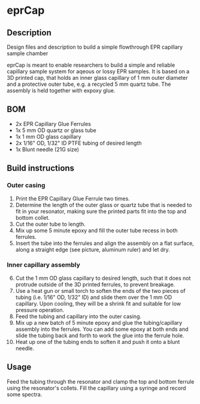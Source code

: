 # eprCap
## Description
Design files and description to build a simple flowthrough EPR capillary sample chamber

eprCap is meant to enable researchers to build a simple and reliable capillary sample system for aqeous or lossy EPR samples. It is based on a 3D printed cap, that holds an inner glass capillary of 1 mm outer diameter and a protective outer tube, e.g. a recycled 5 mm quartz tube. The assembly is held together with expoxy glue.

## BOM
 - 2x EPR Capillary Glue Ferrules
 - 1x 5 mm OD quartz or glass tube
 - 1x 1 mm OD glass capillary
 - 2x 1/16" OD, 1/32" ID PTFE tubing of desired length
 - 1x Blunt needle (21G size)

## Build instructions
### Outer casing
1. Print the EPR Capillary Glue Ferrule two times.
2. Determine the length of the outer glass or quartz tube that is needed to fit in your resonator, making sure the printed parts fit into the top and bottom collet.
3. Cut the outer tube to length.
4. Mix up some 5 minute epoxy and fill the outer tube recess in both ferrules.
5. Insert the tube into the ferrules and align the assembly on a flat surface, along a straight edge (see picture, aluminum ruler) and let dry.

### Inner capillary assembly
6. Cut the 1 mm OD glass capillary to desired length, such that it does not protrude outside of the 3D printed ferrules, to prevent breakage.
7. Use a heat gun or small torch to soften the ends of the two pieces of tubing (i.e. 1/16" OD, 1/32" ID) and slide them over the 1 mm OD capillary. Upon cooling, they will be a shrink fit and suitable for low pressure operation.
8. Feed the tubing and capillary into the outer casing.
9. Mix up a new batch of 5 minute epoxy and glue the tubing/capillary assembly into the ferrules. You can add some epoxy at both ends and slide the tubing back and forth to work the glue into the ferrule hole.
10. Heat up one of the tubing ends to soften it and push it onto a blunt needle.
   
## Usage
Feed the tubing through the resonator and clamp the top and bottom ferrule using the resonator's collets. Fill the capillary using a syringe and record some spectra.

